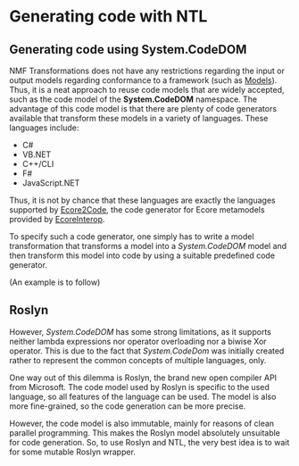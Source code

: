 # Generating code with NTL

## Generating code using System.CodeDOM

NMF Transformations does not have any restrictions regarding the input or output models regarding conformance to a framework (such as [Models](../models/index)). Thus, it is a neat approach to reuse code models that are widely accepted, such as the code model of the **System.CodeDOM** namespace. The advantage of this code model is that there are plenty of code generators available that transform these models in a variety of languages. These languages include:

* C#
* VB.NET
* C++/CLI
* F#
* JavaScript.NET

Thus, it is not by chance that these languages are exactly the languages supported by [Ecore2Code](../models/Ecore2Code), the code generator for Ecore metamodels provided by [EcoreInterop](../interop/EcoreInterop). 

To specify such a code generator, one simply has to write a model transformation that transforms a model into a _System.CodeDOM_ model and then transform this model into code by using a suitable predefined code generator.

(An example is to follow)

## Roslyn

However, _System.CodeDOM_ has some strong limitations, as it supports neither lambda expressions nor operator overloading nor a biwise Xor operator. This is due to the fact that _System.CodeDom_ was initially created rather to represent the common concepts of multiple languages, only.

One way out of this dilemma is Roslyn, the brand new open compiler API from Microsoft. The code model used by Roslyn is specific to the used language, so all features of the language can be used. The model is also more fine-grained, so the code generation can be more precise.

However, the code model is also immutable, mainly for reasons of clean parallel programming. This makes the Roslyn model absolutely unsuitable for code generation. So, to use Roslyn and NTL, the very best idea is to wait for some mutable Roslyn wrapper.